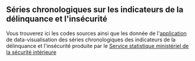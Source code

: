 ## Séries chronologiques sur les indicateurs de la délinquance et l'insécurité 
Vous trouverez ici les codes sources ainsi que les donnée de l'[application](https://ssmsi.shinyapps.io/serieschronologiques/?_ga=2.142775413.1139503607.1655711864-1390906080.1641651749) de data-visualisation des séries chronologiques des indicateurs de la 
délinquance et l'insécurité produite par le [Service statistique ministériel de la sécurité intérieure](https://www.interieur.gouv.fr/Interstats/Qui-sommes-nous)
